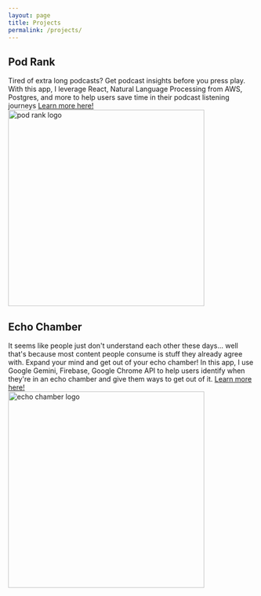 ```yaml
---
layout: page
title: Projects
permalink: /projects/
---
```


## Pod Rank
Tired of extra long podcasts? Get podcast insights before you press play. With this app, I leverage React, Natural Language Processing from AWS, Postgres, and more to help users save time in their podcast listening journeys
[Learn more here!](https://www.podrank.co/about)
<br/>
<img src="{{ site.baseurl }}/assets/podrank_logo.jpeg" alt="pod rank logo" width="400" style="max-width: 100%;"/>

## Echo Chamber
It seems like people just don't understand each other these days... well that's because most content people consume is stuff they already agree with. Expand your mind and get out of your echo chamber! In this app, I use Google Gemini, Firebase, Google Chrome API to help users identify when they're in an echo chamber and give them ways to get out of it.
[Learn more here!](https://www.getechochamber.com/)
<br/>
<img src="{{ site.baseurl }}/assets/echo_chamber_logo.png" alt="echo chamber logo" width="400" style="max-width: 100%;"/>
